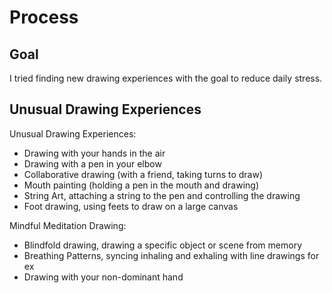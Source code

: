 # Process

## Goal
I tried finding new drawing experiences with the goal to reduce daily stress.

## Unusual Drawing Experiences
Unusual Drawing Experiences:
- Drawing with your hands in the air
- Drawing with a pen in your elbow
- Collaborative drawing (with a friend, taking turns to draw)
- Mouth painting (holding a pen in the mouth and drawing)
- String Art, attaching a string to the pen and controlling the drawing
- Foot drawing, using feets to draw on a large canvas

Mindful Meditation Drawing:
- Blindfold drawing, drawing a specific object or scene from memory
- Breathing Patterns, syncing inhaling and exhaling with line drawings for ex
- Drawing with your non-dominant hand
